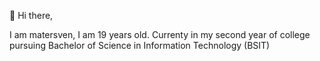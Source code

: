 👋 Hi there, 

I am matersven, I am 19 years old. Currenty in my second year of college pursuing Bachelor of Science in Information Technology (BSIT)
